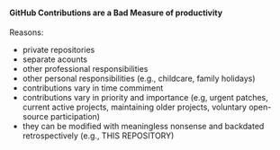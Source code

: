 #### GitHub Contributions are a Bad Measure of productivity

Reasons:

 - private repositories
 - separate acounts
 - other professional responsibilities
 - other personal responsibilities (e.g., childcare, family holidays)
 - contributions vary in time commiment
 - contributions vary in priority and importance (e.g, urgent patches, current active projects, maintaining older projects, voluntary open-source participation)
 - they can be modified with meaningless nonsense and backdated retrospectively (e.g., THIS REPOSITORY)
